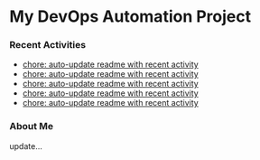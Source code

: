 # My DevOps Automation Project

### Recent Activities
<!-- activity:START -->
- [chore: auto-update readme with recent activity](https://github.com/kaigiii/mybowling-app/commit/2c4071a3d6281288e0a24d90b4a36094ba939384)
- [chore: auto-update readme with recent activity](https://github.com/kaigiii/mybowling-app/commit/e1a4504c69771cd7e10c4e4f381b4ec1ac8ddee0)
- [chore: auto-update readme with recent activity](https://github.com/kaigiii/mybowling-app/commit/0e143cbd9bdd5d94f280e12ba8f3183ccffd03b7)
- [chore: auto-update readme with recent activity](https://github.com/kaigiii/mybowling-app/commit/fd0d69c2bcc62186e1d6bd99fe0dd2beb467241b)
- [chore: auto-update readme with recent activity](https://github.com/kaigiii/mybowling-app/commit/1502049d8e541d938dee339e67ef89dc1b96ba52)
<!-- activity:END -->

### About Me
<!-- MYLINKS:START -->
<!-- MYLINKS:END -->

update...
